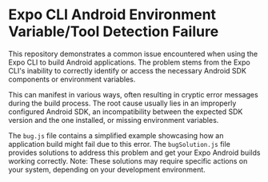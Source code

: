 # Expo CLI Android Environment Variable/Tool Detection Failure

This repository demonstrates a common issue encountered when using the Expo CLI to build Android applications. The problem stems from the Expo CLI's inability to correctly identify or access the necessary Android SDK components or environment variables.

This can manifest in various ways, often resulting in cryptic error messages during the build process. The root cause usually lies in an improperly configured Android SDK, an incompatibility between the expected SDK version and the one installed, or missing environment variables.

The `bug.js` file contains a simplified example showcasing how an application build might fail due to this error.  The `bugSolution.js` file provides solutions to address this problem and get your Expo Android builds working correctly.  Note:  These solutions may require specific actions on your system, depending on your development environment.